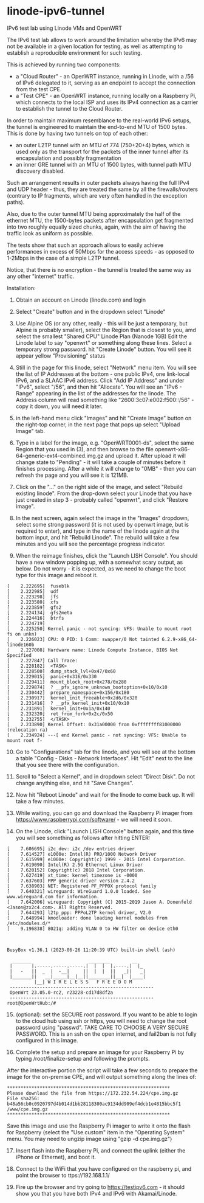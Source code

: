# linode-ipv6-tunnel
IPv6 test lab using Linode VMs and OpenWRT

The IPv6 test lab allows to work around the limitation whereby the IPv6 may not be available in a given
location for testing, as well as attempting to establish a reproducible environment for such testing.

This is achieved by running two components:
- a "Cloud Router" - an OpenWRT instance, running in Linode, with a /56 of IPv6 delegated to it,
  serving as an endpoint to accept the connection from the test CPE.
- a "Test CPE" - an OpenWRT instance, running locally on a Raspberry Pi, which connects to the local
  ISP and uses its IPv4 connection as a carrier to establish the tunnel to the Cloud Router.

In order to maintain maximum resemblance to the real-world IPv6 setups, the tunnel is engineered
to maintain the end-to-end MTU of 1500 bytes. This is done by having two tunnels on top of each other:

- an outer L2TP tunnel with an MTU of 774 (750+20+4) bytes, which is used only as the transport for the packets
  of the inner tunnel after its encapsulation and possibly fragmentation
- an inner GRE tunnel with an MTU of 1500 bytes, with tunnel path MTU discovery disabled.

Such an arrangement results in outer packets always having the full IPv4 and UDP header - thus,
they are treated the same by all the firewalls/routers (contrary to IP fragments, which are
very often handled in the exception paths).

Also, due to the outer tunnel MTU being approximately the half of
the ethernet MTU, the 1500-bytes packets after encapsulation get fragmented into two
roughly equally sized chunks, again, with the aim of having the traffic look as
uniform as possible.

The tests show that such an approach allows to easily achieve performances in excess of 50Mbps
for the access speeds - as opposed to 1-2Mbps in the case of a simple L2TP tunnel.

Notice, that there is no encryption - the tunnel is treated the same way as any other "internet" traffic.

Installation:

1) Obtain an account on Linode (linode.com) and login

2) Select "Create" button and in the dropdown select "Linode"

3) Use Alpine OS (or any other, really - this will be just a temporary, but Alpine is probably smaller),
  select the Region that is closest to you, amd select the smallest "Shared CPU" Linode Plan (Nanode 1GB)
  Edit the Linode label to say "openwrt" or something along these lines. Select a temporary strong password.
  hit "Create Linode" button. You will see it appear yellow "Provisioning" status

4) Still in the page for this linode, select "Network" menu item. You will see the list of IP Addresses
at the bottom - one public IPv4, one link-local IPv6, and a SLAAC IPv6 address. Click "Add IP Address"
and under "IPv6", select "/56", and then hit "Allocate". You will see an "IPv6 - Range" appearing in the list
of the addresses for the linode. The Address column will read something like "2600:3c07:e002:f500::/56" -
copy it down, you will need it later.

5)  in the left-hand menu click "Images" and hit "Create Image" button on the right-top corner, in the
next page that pops up select "Upload Image" tab.

6) Type in a label for the image, e.g. "OpenWRT0001-ds", select the same Region that you used in (3),
and then browse to the file openwrt-x86-64-generic-ext4-combined.img.gz and upload it. After upload
it will change state to "Pending" - it will take a couple of minutes before it finishes processing.
After a while it will change to "0MB" - then you can refresh the page and you will see it is 121MB.

7) Click on the "..." on the right side of the image, and select "Rebuild existing linode". From
the drop-down select your Linode that you have just created in step 3 - probably called "openwrt",
and click "Restore image".

8) In the next screen, again select the image in the "Images" dropdown, select some strong password
(it is not used by openwrt image, but is required to enter), and type in the name of the linode
again at the bottom input, and hit "Rebuild Linode". The rebuild will take a few minutes and you will
see the percentage progress indicator.

9) When the reimage finishes, click the "Launch LISH Console". You should have a new window popping up,
with a somewhat scary output, as below. Do not worry - it is expected, as we need to change the boot
type for this image and reboot it.

```
[    2.222695]  fuseblk
[    2.222985]  udf
[    2.223298]  jfs
[    2.223580]  xfs
[    2.223859]  gfs2
[    2.224134]  gfs2meta
[    2.224416]  btrfs
[    2.224719]
[    2.225250] Kernel panic - not syncing: VFS: Unable to mount root fs on unkn)
[    2.226023] CPU: 0 PID: 1 Comm: swapper/0 Not tainted 6.2.9-x86_64-linode160b
[    2.227008] Hardware name: Linode Compute Instance, BIOS Not Specified
[    2.227847] Call Trace:
[    2.228182]  <TASK>
[    2.228500]  dump_stack_lvl+0x47/0x60
[    2.229015]  panic+0x316/0x330
[    2.229411]  mount_block_root+0x278/0x280
[    2.229874]  ? __pfx_ignore_unknown_bootoption+0x10/0x10
[    2.230442]  prepare_namespace+0x156/0x180
[    2.230917]  kernel_init_freeable+0x2d6/0x320
[    2.231416]  ? __pfx_kernel_init+0x10/0x10
[    2.231891]  kernel_init+0x1a/0x140
[    2.232320]  ret_from_fork+0x2c/0x50
[    2.232755]  </TASK>
[    2.233890] Kernel Offset: 0x31a00000 from 0xffffffff81000000 (relocation ra)
[    2.234924] ---[ end Kernel panic - not syncing: VFS: Unable to mount root f-
```

10) Go to "Configurations" tab for the linode, and you will see at the bottom a table "Config - Disks - Network Interfaces".
Hit "Edit" next to the line that you see there with the configuration.

11) Scroll to "Select a Kernel", and in dropdown select "Direct Disk". Do not change anything else, and hit "Save Changes".

12) Now hit "Reboot Linode" and wait for the linode to come back up. It will take a few minutes.

13) While waiting, you can go and download the Raspberry Pi imager from https://www.raspberrypi.com/software/ - we will need it soon.

14) On the Linode, click "Launch LISH Console" button again, and this time you will see something as follows
after hitting ENTER:

```
[    7.606695] i2c_dev: i2c /dev entries driver
[    7.614527] e1000e: Intel(R) PRO/1000 Network Driver
[    7.615999] e1000e: Copyright(c) 1999 - 2015 Intel Corporation.
[    7.619090] Intel(R) 2.5G Ethernet Linux Driver
[    7.620152] Copyright(c) 2018 Intel Corporation.
[    7.627419] xt_time: kernel timezone is -0000
[    7.637603] PPP generic driver version 2.4.2
[    7.638903] NET: Registered PF_PPPOX protocol family
[    7.640321] wireguard: WireGuard 1.0.0 loaded. See www.wireguard.com for information.
[    7.642006] wireguard: Copyright (C) 2015-2019 Jason A. Donenfeld <Jason@zx2c4.com>. All Rights Reserved.
[    7.644293] l2tp_ppp: PPPoL2TP kernel driver, V2.0
[    7.648994] kmodloader: done loading kernel modules from /etc/modules.d/*
[    9.196838] 8021q: adding VLAN 0 to HW filter on device eth0



BusyBox v1.36.1 (2023-06-26 11:20:39 UTC) built-in shell (ash)

  _______                     ________        __
 |       |.-----.-----.-----.|  |  |  |.----.|  |_
 |   -   ||  _  |  -__|     ||  |  |  ||   _||   _|
 |_______||   __|_____|__|__||________||__|  |____|
          |__| W I R E L E S S   F R E E D O M
 -----------------------------------------------------
 OpenWrt 23.05.0-rc2, r23228-cd17d8df2a
 -----------------------------------------------------
root@OpenWrtHub:/# 
```


15) (optional): set the SECURE root password. If you want to be able to login to the cloud hub using ssh or https,
you will need to change the root password using "passwd". TAKE CARE TO CHOOSE A VERY SECURE PASSWORD. This is
an ssh on the open internet, and fail2ban is not fully configured in this image.

16) Complete the setup and prepare an image for your Raspberry Pi by typing /root/finalize-setup and following the prompts.

After the interactive portion the script will take a few seconds to prepare the image for the on-premise CPE,
and will output something along the lines of:

```
************************************************************
Please download the file from https://172.232.54.224/cpe.img.gz
File sha256: b48a56cb0c0920797d4b014d1bb28118300ac9134dd909ef4dcb1e4815bbc5f1  /www/cpe.img.gz
************************************************************
```

Save this image and use the Raspberry Pi imager to write it onto the flash for Raspberry (select the "Use custom" item
in the "Operating System" menu. You may need to ungzip image using "gzip -d cpe.img.gz")

17) Insert flash into the Raspberry Pi, and connect the uplink (either the iPhone or Ethernet), and boot it.

18) Connect to the WiFi that you have configured on the raspberry pi, and point the browser to ttps://192.168.1.1/

19) Fire up the browser and try going to https://testipv6.com - it should show you that you have both IPv4 and IPv6 with Akamai/Linode.




